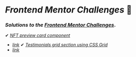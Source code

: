 # _Frontend Mentor Challenges_ 🙋‍

### _Solutions to the_ [_Frontend Mentor Challenges_](https://www.frontendmentor.io).


✔ [_NFT preview card component_](https://github.com/sookm/frontendmentor-chanllenges/tree/main/nft-preview-card-component-main)
- [_link_](https://sookm.github.io/frontendmentor-chanllenges/nft-preview-card-component-main/)
✔ [_Testimonials grid section using CSS Grid_](https://github.com/sookm/frontendmentor-chanllenges/tree/main/testimonials-grid-section-main)
- [_link_](https://sookm.github.io/frontendmentor-chanllenges/testimonials-grid-section-main/)
